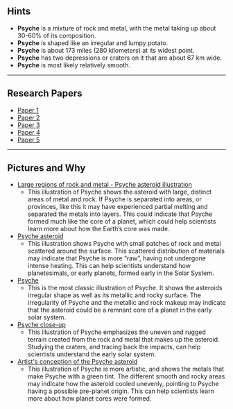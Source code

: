 ## Hints

- **Psyche** is a mixture of rock and metal, with the metal taking up about 30-60% of its composition.
- **Psyche** is shaped like an irregular and lumpy potato.
- **Psyche** is about 173 miles (280 kilometers) at its widest point.
- **Psyche** has two depressions or craters on it that are about 67 km wide.
- **Psyche** is most likely relatively smooth.

---

## Research Papers

- [Paper 1](https://drive.google.com/file/d/1qYrzBaOg2HEFOOoFZNPTfTWzif-Z6Pqf/view?usp=sharing)
- [Paper 2](https://drive.google.com/file/d/1Tdev5Hs9UMGVqa39lWDOvxuTG8B91RCe/view?usp=sharing)
- [Paper 3](https://drive.google.com/file/d/1mXbZoDNDw9NaSCJOAWnLXfiuaLANeiMV/view?usp=sharing)
- [Paper 4](https://drive.google.com/file/d/1dbd3de7FrVF2__CuEdQkx2DeOlQbR20_/view?usp=sharing)
- [Paper 5](https://drive.google.com/file/d/1ov35GPrwLU681KTuzZX-pUo-hMGDIIQP/view?usp=sharing)

---

## Pictures and Why

- [Large regions of rock and metal - Psyche asteroid illustration](https://psyche.asu.edu/gallery/large-regions-of-rock-and-metal-psyche-asteroid-illustration/)
  - This illustration of Psyche shows the asteroid with large, distinct areas of metal and rock. If Psyche is separated into areas, or provinces, like this it may have experienced partial melting and separated the metals into layers. This could indicate that Psyche formed much like the core of a planet, which could help scientists learn more about how the Earth’s core was made. 
- [Psyche asteroid](https://psyche.asu.edu/gallery/psyche-asteroid/)
  - This illustration shows Psyche with small patches of rock and metal scattered around the surface. This scattered distribution of materials may indicate that Psyche is more “raw”, having not undergone intense heating. This can help scientists understand how planetesimals, or early planets, formed early in the Solar System. 
- [Psyche](https://psyche.asu.edu/gallery/psyche/)
  - This is the most classic illustration of Psyche. It shows the asteroids irregular shape as well as its metallic and rocky surface. The irregularity of Psyche and the metallic and rock makeup may indicate that the asteroid could be a remnant core of a planet in the early solar system. 
- [Psyche close-up](https://psyche.asu.edu/gallery/psyche-close-up/)
  - This illustration of Psyche emphasizes the uneven and rugged terrain created from the rock and metal that makes up the asteroid. Studying the craters, and tracing back the impacts, can help scientists understand the early solar system. 
- [Artist's conception of the Psyche asteroid](https://psyche.asu.edu/gallery/artists-conception-of-the-psyche-asteroid/)
  - This illustration of Psyche is more artistic, and shows the metals that make Psyche with a green tint. The different smooth and rocky areas may indicate how the asteroid cooled unevenly, pointing to Psyche having a possible pre-planet origin. This can help scientists learn more about how planet cores were formed. 
